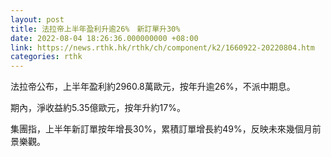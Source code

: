 ```yaml
---
layout: post
title: 法拉帝上半年盈利升逾26%　新訂單升30%
date: 2022-08-04 18:26:36.000000000 +08:00
link: https://news.rthk.hk/rthk/ch/component/k2/1660922-20220804.htm
categories: rthk
---
```


法拉帝公布，上半年盈利約2960.8萬歐元，按年升逾26%，不派中期息。

期內，淨收益約5.35億歐元，按年升約17%。

集團指，上半年新訂單按年增長30%，累積訂單增長約49%，反映未來幾個月前景樂觀。
